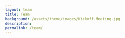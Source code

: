 ```yaml
---
layout: team
title: Team
background: /assets/theme/images/Kickoff-Meeting.jpg
description: 
permalink: /team/
---
```


